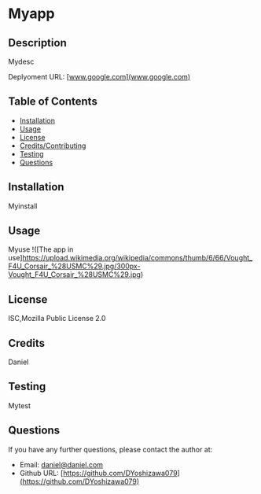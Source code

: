 # Myapp
## Description
Mydesc

Deplyoment URL: [www.google.com](www.google.com)
## Table of Contents
* [Installation](#installation)
* [Usage](#usage)
* [License](#license)
* [Credits/Contributing](#credits)
* [Testing](#testing)
* [Questions](#questions)
## Installation
Myinstall
## Usage
Myuse
!([The app in use]https://upload.wikimedia.org/wikipedia/commons/thumb/6/66/Vought_F4U_Corsair_%28USMC%29.jpg/300px-Vought_F4U_Corsair_%28USMC%29.jpg)
## License
ISC,Mozilla Public License 2.0
## Credits
Daniel
## Testing
Mytest
## Questions
If you have any further questions, please contact the author at:
- Email: [daniel@daniel.com](daniel@daniel.com)
- Github URL: [https://github.com/DYoshizawa079](https://github.com/DYoshizawa079)
